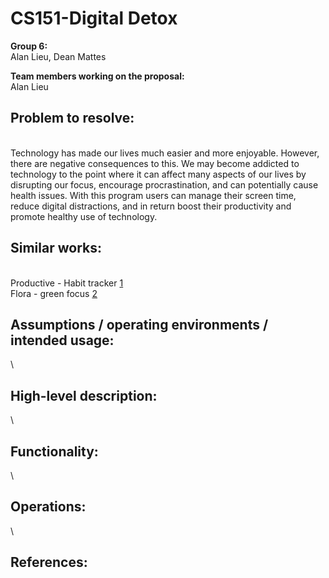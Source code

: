# CS151-Digital Detox

**Group 6:**
\
Alan Lieu, Dean Mattes

**Team members working on the proposal:** 
\
Alan Lieu

## Problem to resolve: 
\
Technology has made our lives much easier and more enjoyable. However, there are negative consequences to this. We may become addicted to technology to the point where it can affect many aspects of our lives by disrupting our focus, encourage procrastination, and can potentially cause health issues. With this program users can manage their screen time, reduce digital distractions, and in return boost their productivity and promote healthy use of technology.

## Similar works:
\
Productive - Habit tracker [1]
\
Flora - green focus [2]

## Assumptions / operating environments / intended usage:
\


## High-level description: 
\


## Functionality:
\


## Operations: 
\


## References: 
  [1]:<https://productiveapp.io/> 
  [2]:<https://flora.appfinca.com/en/> 
